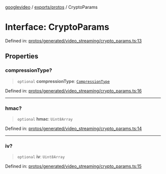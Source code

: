 [googlevideo](../../../README.md) / [exports/protos](../README.md) / CryptoParams

# Interface: CryptoParams

Defined in: [protos/generated/video\_streaming/crypto\_params.ts:13](https://github.com/LuanRT/googlevideo/blob/cc730b4dbadc5ae882d6aa28d716e442943577fa/protos/generated/video_streaming/crypto_params.ts#L13)

## Properties

### compressionType?

> `optional` **compressionType**: [`CompressionType`](../enumerations/CompressionType.md)

Defined in: [protos/generated/video\_streaming/crypto\_params.ts:16](https://github.com/LuanRT/googlevideo/blob/cc730b4dbadc5ae882d6aa28d716e442943577fa/protos/generated/video_streaming/crypto_params.ts#L16)

***

### hmac?

> `optional` **hmac**: `Uint8Array`

Defined in: [protos/generated/video\_streaming/crypto\_params.ts:14](https://github.com/LuanRT/googlevideo/blob/cc730b4dbadc5ae882d6aa28d716e442943577fa/protos/generated/video_streaming/crypto_params.ts#L14)

***

### iv?

> `optional` **iv**: `Uint8Array`

Defined in: [protos/generated/video\_streaming/crypto\_params.ts:15](https://github.com/LuanRT/googlevideo/blob/cc730b4dbadc5ae882d6aa28d716e442943577fa/protos/generated/video_streaming/crypto_params.ts#L15)
